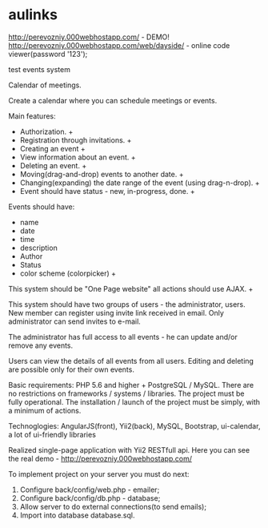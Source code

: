 # aulinks

http://perevozniy.000webhostapp.com/ - DEMO!
http://perevozniy.000webhostapp.com/web/dayside/ - online code viewer(password '123');

test events system

Calendar of meetings.

Create a calendar where you can schedule meetings or events.

Main features:
- Authorization. +
- Registration through invitations. +
- Сreating an event +
- View information about an event. +
- Deleting an event. +
- Moving(drag-and-drop) events to another date. +
- Changing(expanding) the date range of the event (using drag-n-drop). +
- Event should have status - new, in-progress, done. +

Events should have:
- name
- date
- time
- description
- Author
- Status
- color scheme (colorpicker) +

This system should be "One Page website" all actions should use AJAX. +

This system should have two groups of users - the administrator, users.
New member can register using invite link received in email. Only administrator can send invites to e-mail.

The administrator has full access to all events - he can update and/or remove any events.

Users can view the details of all events from all users. Editing and deleting are possible only for their own events.

Basic requirements: PHP 5.6 and higher + PostgreSQL / MySQL. There are no restrictions on frameworks / systems / libraries.
The project must be fully operational. The installation / launch of the project must be simply, with a minimum of actions.



Technoglogies:
AngularJS(front),
Yii2(back),
MySQL,
Bootstrap,
ui-calendar,
a lot of ui-friendly libraries

Realized single-page application with Yii2 RESTfull api.
Here you can see the real demo  - http://perevozniy.000webhostapp.com/

To implement project on your server you must do next:
1. Configure back/config/web.php - emailer;
2. Configure back/config/db.php - database;
3. Allow server to do external connections(to send emails);
4. Import into database database.sql.
